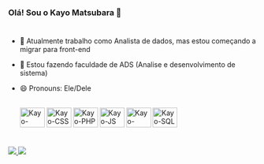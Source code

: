 ### Olá! Sou o Kayo Matsubara 👋
#

- 🔭 Atualmente trabalho como Analista de dados, mas estou começando a migrar para front-end
- 🌱 Estou fazendo faculdade de ADS (Analise e desenvolvimento de sistema)
- 😄 Pronouns: Ele/Dele

  <div style="display= inline_block"><br>
    <img align="center" alt="Kayo-HTML" height="40" width="50" src="https://cdn.jsdelivr.net/gh/devicons/devicon@latest/icons/html5/html5-original.svg">
    <img align="center" alt="Kayo-CSS" height="40" width="50" src="https://cdn.jsdelivr.net/gh/devicons/devicon@latest/icons/css3/css3-original.svg">
    <img align="center" alt="Kayo-PHP" height="40" width="50" src="https://cdn.jsdelivr.net/gh/devicons/devicon@latest/icons/php/php-original.svg">
    <img align="center" alt="Kayo-JS" height="40" width="50" src="https://cdn.jsdelivr.net/gh/devicons/devicon@latest/icons/javascript/javascript-original.svg">
    <img align="center" alt="Kayo-Python" height="40" width="50" src="https://cdn.jsdelivr.net/gh/devicons/devicon@latest/icons/python/python-original.svg">
    <img align="center" alt="Kayo-SQL" height="40" width="50" src="https://cdn.jsdelivr.net/gh/devicons/devicon@latest/icons/mysql/mysql-original.svg">  
  </div>

#


 <div> 
   <a href="#" target="_blank">
     <img src="https://img.shields.io/badge/Instagram-E4405F?style=for-the-badge&logo=instagram&logoColor=white" target="_blank">
   </a>

   <a href="https://www.linkedin.com/in/kayohmatsubara" target="_blank">
     <img src="https://img.shields.io/badge/LinkedIn-0077B5?style=for-the-badge&logo=linkedin&logoColor=white" target="_blank">
   </a>   
  </div>



